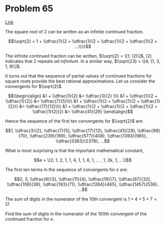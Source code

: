 # Problem 65

[Link](https://projecteuler.net/problem=65)

The square root of $2$ can be written as an infinite continued fraction.

$$\\sqrt{2} = 1 + \\dfrac{1}{2 + \\dfrac{1}{2 + \\dfrac{1}{2 + \\dfrac{1}{2 + ...}}}}$$

The infinite continued fraction can be written, $\\sqrt{2} = \[1; (2)\]$, $(2)$ indicates that $2$ repeats *ad infinitum*. In a similar way, $\\sqrt{23} = \[4; (1, 3, 1, 8)\]$.

It turns out that the sequence of partial values of continued fractions for square roots provide the best rational approximations. Let us consider the convergents for $\\sqrt{2}$.

$$\\begin{align} &1 + \\dfrac{1}{2} &= \\dfrac{3}{2} \\\\ &1 + \\dfrac{1}{2 + \\dfrac{1}{2}} &= \\dfrac{7}{5}\\\\ &1 + \\dfrac{1}{2 + \\dfrac{1}{2 + \\dfrac{1}{2}}} &= \\dfrac{17}{12}\\\\ &1 + \\dfrac{1}{2 + \\dfrac{1}{2 + \\dfrac{1}{2 + \\dfrac{1}{2}}}} &= \\dfrac{41}{29} \\end{align}$$

Hence the sequence of the first ten convergents for $\\sqrt{2}$ are:

$$1, \\dfrac{3}{2}, \\dfrac{7}{5}, \\dfrac{17}{12}, \\dfrac{41}{29}, \\dfrac{99}{70}, \\dfrac{239}{169}, \\dfrac{577}{408}, \\dfrac{1393}{985}, \\dfrac{3363}{2378}, ...$$

What is most surprising is that the important mathematical constant,

$$e = \[2; 1, 2, 1, 1, 4, 1, 1, 6, 1, ... , 1, 2k, 1, ...\]$$

The first ten terms in the sequence of convergents for $e$ are:

$$2, 3, \\dfrac{8}{3}, \\dfrac{11}{4}, \\dfrac{19}{7}, \\dfrac{87}{32}, \\dfrac{106}{39}, \\dfrac{193}{71}, \\dfrac{1264}{465}, \\dfrac{1457}{536}, ...$$

The sum of digits in the numerator of the $10$th convergent is $1 + 4 + 5 + 7 = 17$.

Find the sum of digits in the numerator of the $100$th convergent of the continued fraction for $e$.
